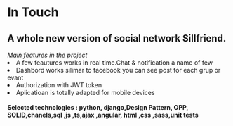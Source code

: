 # In Touch
<h2>A whole new version of social network Sillfriend. </h2>
<i>
Main features in the project 
</i>
<li>A few feautures works in real time.Chat & notification a name of few</li>
<li>Dashbord works silimar to facebook you can see post for each grup or evant </li>
<li>Authorization with JWT token</li>
<li>Aplicatioan is totally adapted for mobile devices</li>
<br>
<b>
Selected technologies  : python, django,Design Pattern, OPP, SOLID,chanels,sql ,js ,ts,ajax ,angular, html ,css ,sass,unit tests
</b>
